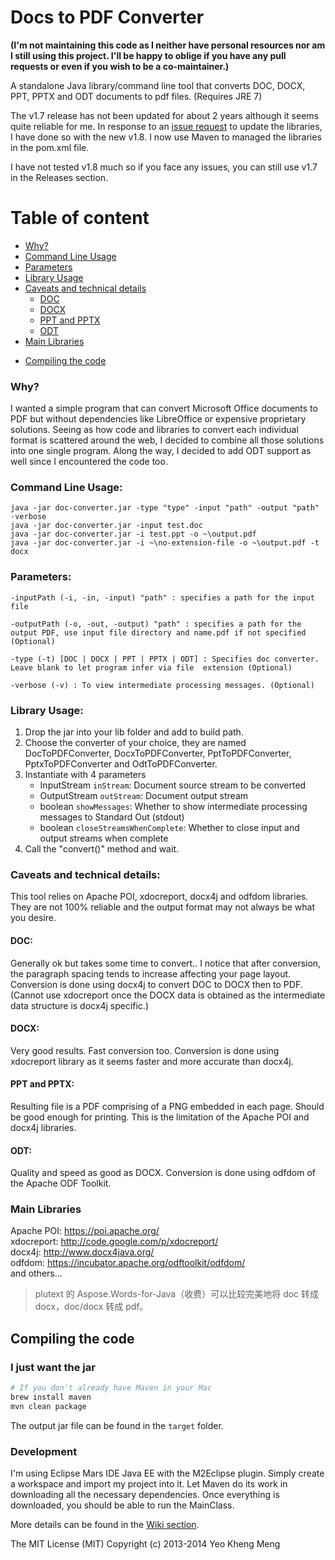 Docs to PDF Converter
=====================

**(I'm not maintaining this code as I neither have personal resources nor am I still using this project. I'll be happy to oblige if you have any pull requests or even if you wish to be a co-maintainer.)**

A standalone Java library/command line tool that converts DOC, DOCX, PPT, PPTX and ODT documents to pdf files. (Requires JRE 7)

The v1.7 release has not been updated for about 2 years although it seems quite reliable for me. In response to an [issue request](https://github.com/yeokm1/docs-to-pdf-converter/issues/1) to update the libraries, I have done so with the new v1.8. I now use Maven to managed the libraries in the pom.xml file.

I have not tested v1.8 much so if you face any issues, you can still use v1.7 in the Releases section.

# Table of content

  + [Why?](#why)
  + [Command Line Usage](#command-line-usage)
  + [Parameters](#parameters)
  + [Library Usage](#library-usage)
  + [Caveats and technical details](#caveats-and-technical-details)
    - [DOC](#doc)
    - [DOCX](#docx)
    - [PPT and PPTX](#ppt-and-pptx)
    - [ODT](#odt)
  + [Main Libraries](#main-libraries)
* [Compiling the code](#compiling-the-code)

### Why?  
I wanted a simple program that can convert Microsoft Office documents to PDF but without dependencies like LibreOffice or expensive proprietary solutions. Seeing as how code and libraries to convert each individual format is scattered around the web, I decided to combine all those solutions into one single program. Along the way, I decided to add ODT support as well since I encountered the code too.

### Command Line Usage:  

```
java -jar doc-converter.jar -type "type" -input "path" -output "path" -verbose
java -jar doc-converter.jar -input test.doc
java -jar doc-converter.jar -i test.ppt -o ~\output.pdf
java -jar doc-converter.jar -i ~\no-extension-file -o ~\output.pdf -t docx
```

### Parameters:  
```
-inputPath (-i, -in, -input) "path" : specifies a path for the input file

-outputPath (-o, -out, -output) "path" : specifies a path for the output PDF, use input file directory and name.pdf if not specified (Optional)

-type (-t) [DOC | DOCX | PPT | PPTX | ODT] : Specifies doc converter. Leave blank to let program infer via file  extension (Optional)

-verbose (-v) : To view intermediate processing messages. (Optional)
```

### Library Usage:  

1. Drop the jar into your lib folder and add to build path.  
2. Choose the converter of your choice, they are named DocToPDFConverter, DocxToPDFConverter, PptToPDFConverter, PptxToPDFConverter and OdtToPDFConverter.  
3. Instantiate with 4 parameters  
   - InputStream `inStream`: Document source stream to be converted  
   - OutputStream `outStream`: Document output stream  
   - boolean `showMessages`: Whether to show intermediate processing messages to Standard Out (stdout)  
   - boolean `closeStreamsWhenComplete`: Whether to close input and output streams when complete  
4. Call the "convert()" method and wait.  


### Caveats and technical details:  
This tool relies on Apache POI, xdocreport, docx4j and odfdom libraries. They are not 100% reliable and the output format may not always be what you desire.


#### DOC:
Generally ok but takes some time to convert.. I notice that after conversion, the paragraph spacing tends to increase affecting your page layout. Conversion is done using docx4j to convert DOC to DOCX then to PDF.(Cannot use xdocreport once the DOCX data is obtained as the intermediate data structure is docx4j specific.)

#### DOCX:
Very good results. Fast conversion too.  Conversion is done using xdocreport library as it seems faster and more accurate than docx4j.

#### PPT and PPTX:
Resulting file is a PDF comprising of a PNG embedded in each page. Should be good enough for printing. This is the limitation of the Apache POI and docx4j libraries.

#### ODT:
Quality and speed as good as DOCX. Conversion is done using odfdom of the Apache ODF Toolkit.

### Main Libraries  
Apache POI:  https://poi.apache.org/  
xdocreport: http://code.google.com/p/xdocreport/  
docx4j: http://www.docx4java.org/  
odfdom: https://incubator.apache.org/odftoolkit/odfdom/  
and others...  

> plutext 的 Aspose.Words-for-Java（收费）可以比较完美地将 doc 转成 docx，doc/docx 转成 pdf。

## Compiling the code

### I just want the jar

```bash
# If you don't already have Maven in your Mac
brew install maven
mvn clean package
```

The output jar file can be found in the `target` folder.

### Development
I'm using Eclipse Mars IDE Java EE with the M2Eclipse plugin. Simply create a workspace and import my project into it. Let Maven do its work in downloading all the necessary dependencies. Once everything is downloaded, you should be able to run the MainClass.

More details can be found in the [Wiki section](https://github.com/yeokm1/docs-to-pdf-converter/wiki/Setting-up-your-IDE-to-compile-the-project).

The MIT License (MIT)
Copyright (c) 2013-2014 Yeo Kheng Meng
